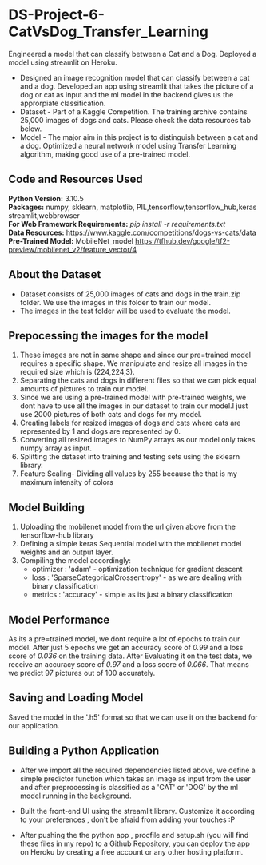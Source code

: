 # DS-Project-6-CatVsDog_Transfer_Learning
Engineered a model that can classify between a Cat and a Dog. Deployed a model using streamlit on Heroku.

* Designed an image recognition model that can classify between a cat and a dog. Developed an app using streamlit that takes the picture of a dog or cat as input and the ml model in the backend gives us the approrpiate classification.
* Dataset - Part of a Kaggle Competition. The training archive contains 25,000 images of dogs and cats. Please check the data resources tab below.
* Model - The major aim in this project is to distinguish between a cat and a dog. Optimized a neural network model using Transfer Learning algorithm, making good use of a pre-trained model.

## Code and Resources Used ##
**Python Version:** 3.10.5 <br />
**Packages:**  numpy, sklearn, matplotlib, PIL,tensorflow,tensorflow_hub,keras streamlit,webbrowser <br />
**For Web Framework Requirements:** _pip install -r requirements.txt_ <br />
**Data Resources:** <https://www.kaggle.com/competitions/dogs-vs-cats/data> <br />
**Pre-Trained Model:** MobileNet_model <https://tfhub.dev/google/tf2-preview/mobilenet_v2/feature_vector/4>

## About the Dataset ##
- Dataset consists of 25,000 images of cats and dogs in the train.zip folder. We use the images in this folder to train our model. 
- The images in the test folder will be used to evaluate the model.

## Prepocessing the images for the model ## 
1. These images are not in same shape and since our pre=trained model requires a specific shape. We manipulate and resize all images in the required size which is (224,224,3).
2. Separating the cats and dogs in different files so that we can pick equal amounts of pictures to train our model.
3. Since we are using a pre-trained model with pre-trained weights, we dont have to use all the images in our dataset to train our model.I just use 2000 pictures of both cats and dogs for my model.
4. Creating labels for resized images of dogs and cats where cats are represented by 1 and dogs are represented by 0.
5. Converting all resized images to NumPy arrays as our model only takes numpy array as input.
6. Splitting the dataset into training and testing sets using the sklearn library.
7. Feature Scaling- Dividing all values by 255 because the that is my maximum intensity of colors

## Model Building ##
1. Uploading the mobilenet model from the url given above from the tensorflow-hub library 
2. Defining a simple keras Sequential model with the mobilenet model weights and an output layer.
3. Compiling the model accordingly:
    - optimizer : 'adam' - optimization technique for gradient descent
    - loss : 'SparseCategoricalCrossentropy' - as we are dealing with binary classification
    - metrics : 'accuracy' - simple as its just a binary classification

## Model Performance ##
As its a pre=trained model, we dont require a lot of epochs to train our model. After just 5 epochs we get an accuracy score of *0.99* and a loss score of *0.036* on the training data.
After Evaluating it on the test data, we receive an accuracy score of *0.97* and a loss score of *0.066*. That means we predict 97 pictures out of 100 accurately.

## Saving and Loading Model ##
Saved the model in the '.h5' format so that we can use it on the backend for our application.

## Building a Python Application ##
- After we import all the required dependencies listed above, we define a simple predictor function which takes an image as input from the user and after preprocessing is classified as a 'CAT' or 'DOG' by the ml model running in the background.

- Built the front-end UI using the streamlit library. Customize it according to your preferences , don't be afraid from adding your touches :P

- After pushing the the python app , procfile and setup.sh (you will find these files in my repo) to a Github Repository, you can deploy the app on Heroku by creating a free account or any other hosting platform.


